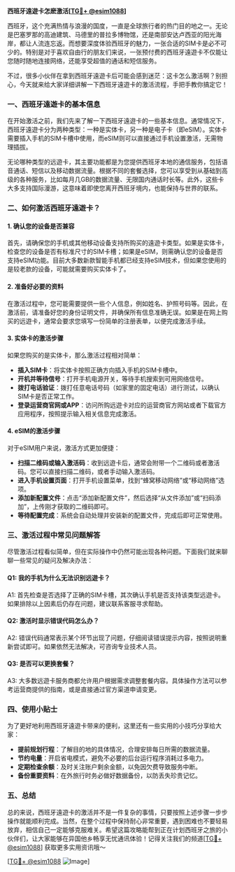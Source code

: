 **西班牙遠遊卡怎麽激活[[TG💪+ @esim1088](https://t.me/s/esim1088)]**

西班牙，这个充满热情与浪漫的国度，一直是全球旅行者的热门目的地之一。无论是巴塞罗那的高迪建筑、马德里的普拉多博物馆，还是南部安达卢西亚的阳光海岸，都让人流连忘返。而想要深度体验西班牙的魅力，一张合适的SIM卡是必不可少的。特别是对于喜欢自由行的朋友们来说，一张预付费的西班牙遠遊卡不仅能让您随时随地连接网络，还能享受超值的通话和短信服务。

不过，很多小伙伴在拿到西班牙遠遊卡后可能会感到迷茫：这卡怎么激活啊？别担心，今天就来给大家详细讲解一下西班牙遠遊卡的激活流程，手把手教你搞定它！

### 一、西班牙遠遊卡的基本信息

在开始激活之前，我们先来了解一下西班牙遠遊卡的一些基本信息。通常情况下，西班牙遠遊卡分为两种类型：一种是实体卡，另一种是电子卡（即eSIM）。实体卡需要插入手机的SIM卡槽中使用，而eSIM则可以直接通过手机设置激活，无需物理插拔。

无论哪种类型的远遊卡，其主要功能都是为您提供西班牙本地的通信服务，包括语音通话、短信以及移动数据流量。根据不同的套餐选择，您可以享受到从基础到高级的各种服务，比如每月几GB的数据流量、无限国内通话时长等。此外，这些卡大多支持国际漫游，这意味着即使您离开西班牙境内，也能保持与世界的联系。

### 二、如何激活西班牙遠遊卡？

#### 1. 确认您的设备是否兼容
首先，请确保您的手机或其他移动设备支持所购买的遠遊卡类型。如果是实体卡，检查您的设备是否有标准尺寸的SIM卡槽；如果是eSIM，则需确认您的设备是否支持eSIM功能。目前大多数新款智能手机都已经支持eSIM技术，但如果您使用的是较老款的设备，可能就需要购买实体卡了。

#### 2. 准备好必要的资料
在激活过程中，您可能需要提供一些个人信息，例如姓名、护照号码等。因此，在激活前，请准备好您的身份证明文件，并确保所有信息准确无误。如果是在网上购买的远遊卡，通常会要求您填写一份简单的注册表单，以便完成激活手续。

#### 3. 实体卡的激活步骤
如果您购买的是实体卡，那么激活过程相对简单：

- **插入SIM卡**：将实体卡按照正确方向插入手机的SIM卡槽中。
- **开机并等待信号**：打开手机电源开关，等待手机搜索到可用网络信号。
- **拨打电话验证**：拨打任意电话号码（如家里的固定电话）进行测试，以确认SIM卡是否正常工作。
- **登录运营商官网或APP**：访问所购远遊卡对应的运营商官方网站或者下载官方应用程序，按照提示输入相关信息完成激活。

#### 4. eSIM的激活步骤
对于eSIM用户来说，激活方式更加便捷：

- **扫描二维码或输入激活码**：收到远遊卡后，通常会附带一个二维码或者激活码。您可以直接扫描二维码，或者手动输入激活码。
- **进入手机设置页面**：打开手机设置菜单，找到“蜂窝移动网络”或“移动网络”选项。
- **添加新配置文件**：点击“添加新配置文件”，然后选择“从文件添加”或“扫码添加”，上传刚才获取的二维码即可。
- **等待配置完成**：系统会自动处理并安装新的配置文件，完成后即可正常使用。

### 三、激活过程中常见问题解答

尽管激活过程看似简单，但在实际操作中仍然可能出现各种问题。下面我们就来聊聊一些常见的疑问及解决办法：

#### Q1: 我的手机为什么无法识别远遊卡？
A1: 首先检查是否选择了正确的SIM卡槽，其次确认手机是否支持该类型远遊卡。如果排除以上因素后仍存在问题，建议联系客服寻求帮助。

#### Q2: 激活时显示错误代码怎么办？
A2: 错误代码通常表示某个环节出现了问题，仔细阅读错误提示内容，按照说明重新尝试即可。如果依然无法解决，可咨询专业技术人员。

#### Q3: 是否可以更换套餐？
A3: 大多数远遊卡服务商都允许用户根据需求调整套餐内容。具体操作方法可以参考运营商提供的指南，或是直接通过官方渠道申请变更。

### 四、使用小贴士

为了更好地利用西班牙遠遊卡带来的便利，这里还有一些实用的小技巧分享给大家：

- **提前规划行程**：了解目的地的具体情况，合理安排每日所需的数据流量。
- **节约电量**：开启省电模式，避免不必要的后台运行程序消耗过多电力。
- **定期检查余额**：及时关注账户剩余金额，以免因欠费导致服务中断。
- **备份重要资料**：在外旅行时务必做好数据备份，以防丢失珍贵记忆。

### 五、总结

总的来说，西班牙遠遊卡的激活并不是一件复杂的事情，只要按照上述步骤一步步操作就能顺利完成。当然，在整个过程中保持耐心非常重要，遇到困难也不要轻易放弃，相信自己一定能够克服难关。希望这篇攻略能帮到正在计划西班牙之旅的小伙伴们，让大家能够在异国他乡畅享无忧通讯体验！记得关注我们的频道[[TG💪+ @esim1088](https://t.me/s/esim1088)] 获取更多实用资讯哦～

[[TG💪+ @esim1088](https://t.me/s/esim1088) ![Image](https://i.postimg.cc/4NQfJmqS/Snipaste-2025-05-13-00-14-12.png)]